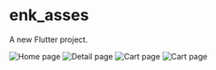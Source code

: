 # enk_asses

A new Flutter project.


![Home page]('/assets/images/homepage.jpg')
![Detail page]('/assets/images/detailpage.jpg')
![Cart page]('/assets/images/cartpage.jpg')
![Cart page]('/assets/images/cart2page.jpg')



